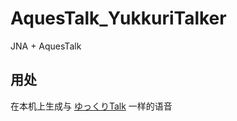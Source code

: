 # AquesTalk_YukkuriTalker

JNA + AquesTalk 

## 用处

在本机上生成与 [ゆっくりTalk](http://yukkuritalk.com/) 一样的语音